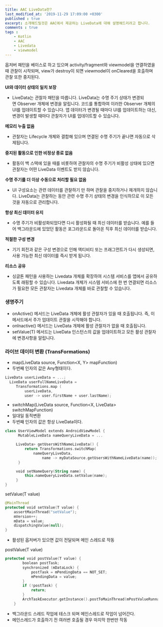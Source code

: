 ```yaml
---
title: AAC LiveData란?
last_modified_at: '2019-11-29 17:09:00 +0300'
published : true
excerpt: 소개해드릴것은 AAC에서 제공하는 LiveData에 대해 설명해드리려고 합니다.
comments : true
tags :
    - Kotlin
    - AAC
    - Livedata
    - viewmodel
---
```



옵저버 패턴을 베이스로 하고 있으며 activity/fragment와 viewmodel을 연결하였을 때 관찰이 시작되며, view가 destroy이 되면 viewmodel이 onCleared을 호출하며 관찰 또한 중지된다.

**UI와 데이터 상태의 일치 보장**

- LiveData는 관찰자 패턴을 따릅니다. LiveData는 수명 주기 상태가 변경되면 Observer 개체에 변경을 알립니다. 코드를 통합하여 이러한 Observer 개체의 UI를 업데이트할 수 있습니다. 앱 데이터가 변경될 때마다 UI를 업데이트하는 대신, 변경이 발생할 때마다 관찰자가 UI를 업데이트할 수 있습니다.

**메모리 누출 없음**

- 관찰자는 Lifecycle 개체와 결합해 있으며 연결된 수명 주기가 끝나면 자동으로 삭제됩니다.

**중지된 활동으로 인한 비정상 종료 없음**

- 활동이 백 스택에 있을 때를 비롯하여 관찰자의 수명 주기가 비활성 상태에 있으면 관찰자는 어떤 LiveData 이벤트도 받지 않습니다.

**수명 주기를 더 이상 수동으로 처리할 필요 없음**

- UI 구성요소는 관련 데이터를 관찰하기 만 하며 관찰을 중지하거나 재개하지 않습니다. LiveData는 관찰하는 동안 관련 수명 주기 상태의 변경을 인식하므로 이 모든 것을 자동으로 관리합니다.

**항상 최신 데이터 유지**

- 수명 주기가 비활성화되었다면 다시 활성화될 때 최신 데이터를 받습니다. 예를 들어 백그라운드에 있었던 활동은 포그라운드로 돌아온 직후 최신 데이터를 받습니다.

**적절한 구성 변경**

- 기기 회전과 같은 구성 변경으로 인해 액티비티 또는 프래그먼트가 다시 생성되면, 사용 가능한 최신 데이터를 즉시 받게 됩니다.

**리소스 공유**

- 싱글톤 패턴을 사용하는 Livedata 개체를 확장하여 시스템 서비스를 앱에서 공유하도록 래핑할 수 있습니다. Livedata 개체가 시스템 서비스에 한 번 연결되면 리소스가 필요한 모든 관찰자는 Livedata 개체를 바로 관찰할 수 있습니다.

### 생명주기

- onActive() 메서드는 LiveData 개체에 활성 관찰자가 있을 때 호출됩니다. 즉, 이 메서드에서 주가 업데이트 관찰을 시작해야 합니다.
- onInactive() 메서드는 LiveData 개체에 활성 관찰자가 없을 때 호출됩니다.
- setValue(T) 메서드는 LiveData 인스턴스의 값을 업데이트하고 모든 활성 관찰자에 변경사항을 알립니다.

### 라이브 데이터 변환 (TransFormations)

- map(LiveData<X> source, Function<X, Y> mapFunction)
- 두번째 인자의 값은 Any형태이다.
```kotlin
LiveData userLiveData = ...;
  LiveData userFullNameLiveData =
     Transformations.map (
         userLiveData,
         user -> user.firstName + user.lastName);
```

- switchMap(LiveData<X> source, Function<X, LiveData<Y>> switchMapFunction)
- 일대일 동적변환
- 두번째 인자의 값은 항상 LiveData이다.

```kotlin
class UserViewModel extends AndroidViewModel {
      MutableLiveData nameQueryLiveData = ...

     LiveData> getUsersWithNameLiveData() {
         return Transformations.switchMap(
             nameQueryLiveData,
                 name -> myDataSource.getUsersWithNameLiveData(name));
      }

     void setNameQuery(String name) {
         this.nameQueryLiveData.setValue(name);
     }
}
```

setValue(T value)
```kotlin
@MainThread
protected void setValue(T value) {
    assertMainThread("setValue");
    mVersion++;
    mData = value;
    dispatchingValue(null);
}
```
- 활성된 옵저버가 있으면 값이 전달되며 메인 스레드로 작동

postValue(T value)
```kotlin
protected void postValue(T value) {
        boolean postTask;
        synchronized (mDataLock) {
            postTask = mPendingData == NOT_SET;
            mPendingData = value;
        }
        if (!postTask) {
            return;
        }
        ArchTaskExecutor.getInstance().postToMainThread(mPostValueRunnable);
    }
```
- 백그라운드 스레드 작업에 테스크 되며 메인스레드로 작업이 넘어간다.
- 메인스레드가 호출하기 전 여러번 호출될 경우 마지막 한번만 작동
